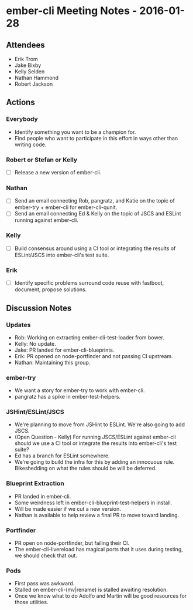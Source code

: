 # ember-cli Meeting Notes - 2016-01-28

## Attendees
* Erik Trom
* Jake Bixby
* Kelly Selden
* Nathan Hammond
* Robert Jackson

## Actions

### Everybody
* Identify something you want to be a champion for.
* Find people who want to participate in this effort in ways other than writing code.

### Robert or Stefan or Kelly
* [ ] Release a new version of ember-cli.

### Nathan
* [ ] Send an email connecting Rob, pangratz, and Katie on the topic of ember-try + ember-cli for ember-cli-qunit.
* [ ] Send an email connecting Ed & Kelly on the topic of JSCS and ESLint running against ember-cli.

### Kelly
* [ ] Build consensus around using a CI tool or integrating the results of ESLint/JSCS into ember-cli's test suite.

### Erik
* [ ] Identify specific problems surround code reuse with fastboot, document, propose solutions.

## Discussion Notes

### Updates
* Rob: Working on extracting ember-cli-test-loader from bower.
* Kelly: No update.
* Jake: PR landed for ember-cli-blueprints.
* Erik: PR opened on node-portfinder and not passing CI upstream.
* Nathan: Maintaining this group.

### ember-try
* We want a story for ember-try to work with ember-cli.
* pangratz has a spike in ember-test-helpers.

### JSHint/ESLint/JSCS
* We're planning to move from JSHint to ESLint. We're also going to add JSCS.
* (Open Question - Kelly) For running JSCS/ESLint against ember-cli should we use a CI tool or integrate the results into ember-cli's test suite?
* Ed has a branch for ESLint somewhere.
* We're going to build the infra for this by adding an innocuous rule. Bikeshedding on what the rules should be will be deferred.

### Blueprint Extraction
* PR landed in ember-cli.
* Some weirdness left in ember-cli-blueprint-test-helpers in install.
* Will be made easier if we cut a new version.
* Nathan is available to help review a final PR to move toward landing.

### Portfinder
* PR open on node-portfinder, but failing their CI.
* The ember-cli-livereload has magical ports that it uses during testing, we should check that out.

### Pods
* First pass was awkward.
* Stalled on ember-cli-(mv|rename) is stalled awaiting resolution.
* Once we know what to do Adolfo and Martin will be good resources for those utilities.